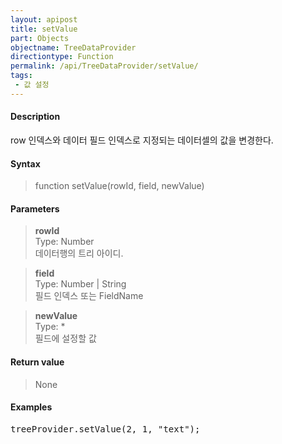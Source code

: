```yaml
---
layout: apipost
title: setValue
part: Objects
objectname: TreeDataProvider
directiontype: Function
permalink: /api/TreeDataProvider/setValue/
tags:
 - 값 설정
---
```



#### Description

 row 인덱스와 데이터 필드 인덱스로 지정되는 데이터셀의 값을 변경한다.

#### Syntax

> function setValue(rowId, field, newValue)

#### Parameters

> **rowId**  
> Type: Number  
> 데이터행의 트리 아이디.  

> **field**  
> Type: Number \| String  
> 필드 인덱스 또는 FieldName

> **newValue**  
> Type: *  
> 필드에 설정할 값

#### Return value

> None

#### Examples 

<pre class="prettyprint">
treeProvider.setValue(2, 1, "text");
</pre>
